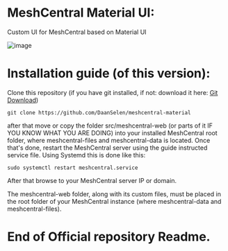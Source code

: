 # MeshCentral Material UI:
Custom UI for MeshCentral based on Material UI

![image](https://github.com/DaanSelen/meshcentral-material/assets/80752476/ca53d034-fd28-4d69-ba75-e68692112632)

# Installation guide (of this version):

Clone this repository (if you have git installed, if not: download it here: [Git Download](https://git-scm.com/downloads))<br>

```git clone https://github.com/DaanSelen/meshcentral-material```<br>

after that move or copy the folder src/meshcentral-web (or parts of it IF YOU KNOW WHAT YOU ARE DOING) into your installed MeshCentral root folder, where meshcentral-files and meshcentral-data is located.
Once that's done, restart the MeshCentral server using the guide instructed service file. Using Systemd this is done like this:<br>

```sudo systemctl restart meshcentral.service```<br>

After that browse to your MeshCentral server IP or domain.

The meshcentral-web folder, along with its custom files, must be placed in the root folder of your MeshCentral instance (where meshcentral-data and meshcentral-files).

# End of Official repository Readme.
